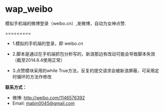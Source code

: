 wap_weibo
=========

模拟手机端的微博登录（weibo.cn）,发微博，自动为女神点赞.

=========
* 1.模拟的手机端的登录，即 weibo.cn

* 2.脚本是通过在手机端抓包分析写的，新浪那边有改动可能会导致脚本失效（截至2014.6.4使用正常）

* 3.点赞模块采用的while True方法，反复的提交请求会被新浪屏蔽，可采用定时循环的方法作修改


**联系方式：**

* 微博: http://weibo.com/1146576392
* Email: mabin0045@gmail.com
